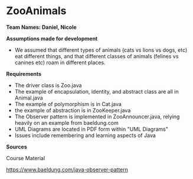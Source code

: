 # ZooAnimals
 
**Team Names: Daniel, Nicole**

**Assumptions made for development**
- We assumed that different types of animals (cats vs lions vs dogs, etc) eat different things, and that different classes of animals (felines vs canines etc) roam in different places.

**Requirements**
- The driver class is Zoo.java
- The example of encapsulation, identity, and abstract class are all in Animal.java
- The example of polymorphism is in Cat.java
- the example of abstraction is in ZooKeeper.java
- The Observer pattern is implemented in ZooAnnouncer.java, relying heavily on an example from baeldung.com
- UML Diagrams are located in PDF form within \"UML Diagrams"
- Issues include remembering and learning aspects of Java

**Sources**

Course Material

https://www.baeldung.com/java-observer-pattern